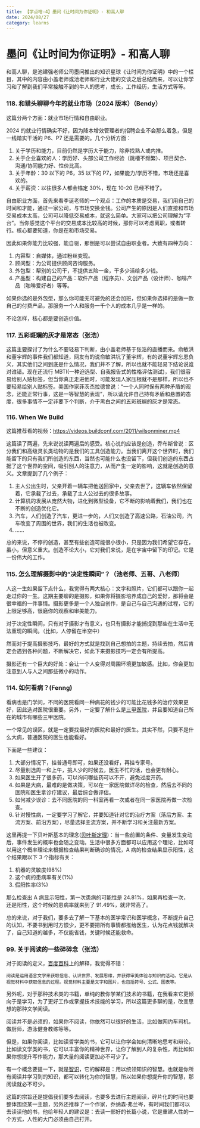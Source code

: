 ```yaml
---
title: 【学点啥-4】墨问《让时间为你证明》- 和高人聊
date: 2024/08/27
category: learns
---
```


# 墨问《让时间为你证明》- 和高人聊

和高人聊，是池建强老师公司墨问推出的知识星球《让时间为你证明》中的一个栏目，其中的内容由小盖老师或池老师和行业大佬的交谈之后总结而来，可以让你学习和了解到我们平常接触不到的牛人的思考，成长，工作经历，生活方式等等。

### 118. 和猎头聊聊今年的就业市场（2024 版本）（Bendy）

这篇分两个方面：就业市场行情和自由职业。

2024 的就业行情确实不好，因为降本增效管理者的招聘企业不会那么着急，但是一线踏实干活的 P6、P7 还是需要的。几个分析方面：

1. 关于学历和能力，目前仍然是学历大于能力，除非找熟人或内推。
2. 关于企业喜欢的人：学历好、头部公司工作经验（跳槽不频繁）、项目契合、沟通/协同能力好、性价比高。
3. 关于年龄：30 以下的 P6，35 以下的 P7，如果能力/学历不错，市场还是喜欢的。
4. 关于薪资：以往很多人都会锚定 30%，现在 10-20 已经不错了。

自由职业方面，首先来看李诞老师的一个观点：工作的本质是交易，我们用自己的时间和才能，通过一家公司，与市场交换金钱。公司产生的原因是人们直接和市场交易成本太高，公司可以降低交易成本，就这么简单。大家可以把公司理解为“平台”。当你感觉这个平台的交易成本比较高的时候，那你可以考虑离职，或者转行。核心都要知道，你是在和市场交易。

因此如果你能力比较强，能自驱，那倒是可以尝试自由职业者。大致有四种方向：

1. 内容型：自媒体，通过粉丝变现。
2. 顾问型：为公司提供顾问咨询服务。
3. 外包型：帮别的公司干，不提供五险一金，干多少活给多少钱。
4. 产品型：构建自己的产品：软件产品（程序员）、文创产品（设计师）、咖啡产品（咖啡爱好者）等等。

如果你选的是外包型，那么你可能无可避免的还会加班，但如果你选择的是做一款自己的付费产品，那服务一个人和服务一千个人的成本几乎是一样的。

不论怎样，核心都是要创造价值。

### 117. 五彩斑斓的灰才是常态（张浩）

这篇主要探讨了为什么不要轻易下判断，由小盖老师基于张浩的直播而来。俞敏洪和董宇辉的事件我们都知道，网友有的说俞敏洪坑了董宇辉，有的说董宇辉忘恩负义，其实他们之间到底是什么情况，我们并不了解，所以也就不能轻易下结论说谁对谁错。现在还流行 MBTI(一种迫选型、自我报告式的性格评估测试)，我们很容易给别人贴标签，但当你真正走进他时，可能发现人家压根就不是那样，所以也不要轻易给别人贴标签。美国作家菲茨杰拉德曾说：“一个人同时保有两种矛盾的观念，还能正常行事，这是一等智慧的表现”，所以请允许自己持有矛盾和悬置的态度，很多事情不一定非要下个判断，介于黑白之间的五彩斑斓的灰才是常态。

### 116. When We Build

这篇推荐看的视频：https://videos.buildconf.com/2011/wilsonminer.mp4

这篇读了两遍，先来说说读两遍后的感受。核心说的应该是创造，乔布斯曾说：区分我们和高级灵长类动物的是我们的工具创造能力。当我们离开这个世界时，我们能留下的只有我们所创造的东西，当然也可能什么也没留下，但我们创造的东西占据了这个世界的空间，吸引别人的注意力，从而产生一定的影响，这就是创造的意义。文章提到了几个例子：

1. 主人公出生时，父亲开着一辆车把他送回家中，父亲去世了，这辆车依然保留着，它承载了过去，承载了主人公过去的很多故事。
2. 计算机的发展从庞然大物，进化到微型设备，它不断的影响着我们，我们也在不断的创造优化它。
3. 汽车，人们创造了汽车，更进一步的，人们又创造了高速公路，石油公司，汽车改变了周围的世界，我们的生活也被改变。
4. ......

总的来说，不停的创造，甚至有些创造可能很小很小，只是因为我们希望它存在，虽小，但意义重大。创造不论大小，它对我们来说，是在宇宙中留下的印记。它是一份伟大的工作。

### 115. 怎么理解摄影中的“决定性瞬间”？（池老师、五哥、八老师）

人这一生如果留下点什么，我觉得有两大核心：文字和照片，它们都可以跟你一起走过你的一生。这期主要聊的是摄影，如果你将摄影培养成自己的爱好，那将会是很幸福的一件事情。摄影更多是一个人独自创作，是自己与自己沟通的过程，它的上限足够高，很磨你的观察和审美能力。

对于决定性瞬间，只有对于摄影才有意义，也只有摄影才能捕捉到那些在生活中无法重现的瞬间。（比如，人停留在半空中）

然而对于提高摄影技巧，最好的方式就是找到自己想拍的主题，持续去拍，然后肯定会遇到各种问题，不断解决它，如此下来摄影技巧一定会有所提高。

摄影还有一个巨大的好处：会让一个人变得对周围环境更加敏感。比如，你会更加注意到人与人之间那些微小的动作。

### 114. 如何看病？(Fenng)

看病也是门学问，不同的医院看同一种病花的钱少的可能比花钱多的治疗效果更好，因此选对医院很重要。另外，一定要了解什么是[三甲医院](https://baike.baidu.com/item/%E4%B8%89%E7%BA%A7%E7%94%B2%E7%AD%89%E5%8C%BB%E9%99%A2/3829503)，并且要知道自己所在的城市有哪些三甲医院。

一个常见的误区，就是一定要找最好的医院和最好的医生。其实不然，只要不是什么大病，普通医院的医生也能看好。

下面是一些建议：

1. 大部分情况下，挂普通号即可，如果还没看好，再挂专家号。
2. 尽量别选周一和上午，挑人少的时候去，医生不忙的话，也会更有耐心。
3. 如果医生开了很多药，可以询问哪些药可以不开，避免过度开药。
4. 如果是大病，最难的是做决策，可以在一家医院做详尽的检查，然后去不同的医院和医生拿诊疗建议，最后综合做评估。
5. 如何减少误诊：去不同医院的同一科室再看一次或者在同一家医院再做一次检查。
6. 针对慢性病，一定要学习了解它，并要知道针对它的治疗方案（落后方案、主流方案、前沿方案），尽量选择主流方案，并不断学习和关注最新方案。

这里再提一下贝叶斯基本的理念([贝叶斯定理](https://statorials.org/cn/%E8%B4%9D%E5%8F%B6%E6%96%AF%E5%AE%9A%E7%90%86/))：当一些前置的条件、变量发生变动后，事件发生的概率也会随之变动。生活中很多方面都可以应用这个理论，比如可以用这个概率理论来根据检查结果判断确诊的情况，A 病的检查结果显示阳性，这个结果跟以下 3 个指标有关：

1. 机器的灵敏度(98%)
2. 这个病的患病率有关(1%)
3. 假阳性率(3%)

那么检查出 A 病显示阳性，第一次患病的可能性是 24.81%，如果再检查一次，还是阳性，这个时候的患病率就来到了 91.49%，就非常高了。

总的来说，对于我们，要多去了解一下基本的医学常识和医学概念，不断提升自己的认知，不要书到用时方恨少，更不要把所有事情都推给医生，认为花点钱就解决了，自己知道的越多，不仅能省钱，关键时候还能救命。

### 99. 关于阅读的一些碎碎念（张浩）

对于阅读的定义，[百度百科](https://baike.baidu.com/item/%E9%98%85%E8%AF%BB/2745402)上的解释，我觉得不错：

    阅读是运用语言文字来获取信息、认识世界、发展思维，并获得审美体验与知识的活动。它是从视觉材料中获取信息的过程。视觉材料主要是文字和图片，也包括符号、公式、图表等。

另外呢，对于那种技术类的书籍，单纯的教你学某们技术的书籍，在我看来它更倾向于是学习，为了更好工作或掌握技术技能的学习，所以这篇更多聊的是，改变思想的那种文学阅读。

阅读并不是必须的，如果你不阅读，你依然可以很好的生活，比如做网约车司机，做厨师，游泳健身教练等等。

但是，如果你阅读，比如读哲学类的书，它可以让你学会如何清晰地思考和辩论，比如读文学类的书，它可以丰富你的精神世界，让你了解到人的复杂性，再比如如果你想提升写作能力，那大量的阅读更加必不可少了。

有一个概念要提一下，就是[智识](https://baike.baidu.com/item/%E6%99%BA%E8%AF%86/2134245)，它的解释是：用以统领知识的智慧。也就是你所有阅读并学习到的知识，都可以转化为你的智慧，所以如果你想提升你的智慧，那阅读就必不可少。

这篇的宗旨还是提倡我们要多去阅读，也要多去进行主题阅读，碎片化的时间也要整体围绕某一主题，另外还推荐了一个作家，乔纳森·弗兰岑，有时间我们都可以去读读他的书，他给年轻人的建议是：去读一部好的长篇小说，它是重建人性的一个方式，人性的大门必须由自己打开。
